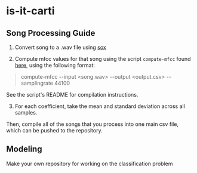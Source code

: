 # is-it-carti

## Song Processing Guide

1. Convert song to a .wav file using [sox](http://sox.sourceforge.net/)

2. Compute mfcc values for that song using the script `compute-mfcc` found [here](https://github.com/dspavankumar/compute-mfcc), using the following format:

> compute-mfcc --input <song.wav> --output <output.csv> --samplingrate 44100

See the script's README for compilation instructions.

3. For each coefficient, take the mean and standard deviation across all samples.

Then, compile all of the songs that you process into one main csv file, which can be pushed to the repository.

## Modeling

Make your own repository for working on the classification problem
